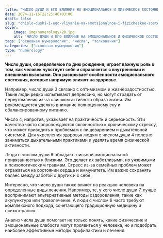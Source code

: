 ```yaml
---
title: "ЧИСЛО ДУШИ И ЕГО ВЛИЯНИЕ НА ЭМОЦИОНАЛЬНОЕ И ФИЗИЧЕСКОЕ СОСТОЯНИЕ (ЧАСТЬ 2)"
date: 2024-11-16T22:25:40+03:00
draft: false
slug: "chislo-dushi-i-ego-vliyanie-na-emotsionalnoe-i-fizicheskoe-sostoyanie-chast-2"
cover:
    image: img/numerology/20.jpg
    alt: 'ЧИСЛО ДУШИ И ЕГО ВЛИЯНИЕ НА ЭМОЦИОНАЛЬНОЕ И ФИЗИЧЕСКОЕ СОСТОЯНИЕ (ЧАСТЬ 2)'
tags: ["основная нумерология", "числа", "толкования"]
categories: ["основная нумерология"]
type: "numerology"
---
```



**Число души, определяемое по дню рождения, играет важную роль в том, как человек чувствует себя и справляется с внутренними и внешними вызовами. Оно раскрывает особенности эмоционального состояния, которые напрямую влияют на здоровье.**

Например, число души 3 связано с оптимизмом и жизнерадостностью. Такие люди редко испытывают депрессию, но могут страдать от переутомления из-за слишком активного образа жизни. Им рекомендуется уделять внимание полноценному сну и сбалансированному питанию.

Число 4, напротив, указывает на практичность и серьезность. Эти качества часто сопровождаются склонностью к хроническому стрессу, что может приводить к проблемам с пищеварением и дыхательной системой. Для укрепления здоровья людям с числом души 4 полезно заниматься дыхательными практиками и уделять время физической активности.

Люди с числом души 6 обладают сильной эмоциональной привязанностью к близким. Это делает их заботливыми, но уязвимыми к психологическим травмам. Стресс из-за семейных проблем может отражаться на состоянии сердца и иммунитета. Им важно сохранять баланс между заботой о других и о себе.

Интересно, что число души также влияет на реакцию человека на определенные виды лечения. Например, те, у кого число души 7, лучше воспринимают альтернативные методы оздоровления, такие как акупунктура или траволечение. А люди с числом 9 часто требуют комплексного подхода, сочетающего традиционную медицину и психотерапию.

Анализ числа души помогает не только понять, какие физические и эмоциональные слабости могут проявиться у человека, но и подобрать наиболее эффективные методы профилактики и лечения.
